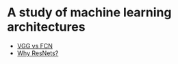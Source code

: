 # A study of machine learning architectures

- [VGG vs FCN](./vgg_vs_fcn.ipynb)
- [Why ResNets?](./why_resnet.ipynb)

